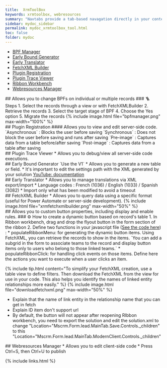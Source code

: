 ```yaml
---
title:  XrmToolBox
keywords: xrmtoolbox, webresources
summary: "Navtabs provide a tab-based navagation directly in your content, allowing users to click from tab to tab to see different panels of condtent."
sidebar: mydoc_sidebar
permalink: mydoc_xrmtoolbox_tool.html
toc: false
folder: mydoc
---
```


<ul id="profileTabs" class="nav nav-tabs">
    <li class="active"><a class="noCrossRef" href="#bpf-manager" data-toggle="tab">BPF Manager</a></li>
    <li><a class="noCrossRef" href="#early-bound-generator" data-toggle="tab">Early Bound Generator</a></li>
    <li><a class="noCrossRef" href="#early-translator" data-toggle="tab">Early Translator</a></li>
    <li><a class="noCrossRef" href="#fetchxml-builder" data-toggle="tab">FetchXML Builder</a></li>
    <li><a class="noCrossRef" href="#plugin-registration" data-toggle="tab">Plugin Registration</a></li>
    <li><a class="noCrossRef" href="#plugin-trace-viewer" data-toggle="tab">Plugin Trace Viewer</a></li>
    <li><a class="noCrossRef" href="#ribbon-workbench" data-toggle="tab">Ribbon Workbench</a></li>
    <li><a class="noCrossRef" href="#webresources-manager" data-toggle="tab">Webresources Manager</a></li>
</ul>
<div class="tab-content">
<div role="tabpanel" class="tab-pane active" id="bpf-manager" markdown="1">
## Allows you to change BPFs on individual or multiple records
### 🪜 Steps
1. Select the records through a view or with FetchXMLBuilder
2. Retrieve the records
3. Select the target stage of BPF
4. Choose the Yes option
5. Migrate the records
{% include image.html file="bpfmanager.png" max-width="100%" %}
</div>

<div role="tabpanel" class="tab-pane" id="plugin-registration" markdown="1">
## Plugin Registration
#### Allows you to view and edit server-side code.  
`Asynchronous` : Blocks the user before saving  
`Synchronous` : Does not block the user before saving and runs after saving  
`Pre-image` : Captures data from a table before/after saving  
`Post-image` : Captures data from a table after saving  
</div>

<div role="tabpanel" class="tab-pane" id="plugin-trace-viewer" markdown="1">
## Plugin Trace Viewer
* Allows you to debug/view all server-side code executions.
</div>

<div role="tabpanel" class="tab-pane" id="early-bound-generator" markdown="1">
## Early Bound Generator
`Use the V1`
* Allows you to generate a new table or field.
* It's important to edit the settings path with the XML generated by your solution
<a href="https://www.youtube.com/watch?v=imgpdO_MWdE" target="_blank" rel="noopener noreferrer">YouTube: documentation</a>
</div>

<div role="tabpanel" class="tab-pane" id="early-translator" markdown="1">
## Early Translator
* Allows you to manage translations via XML export/import
* Language codes : French (1036) / English (1033) / Spanish (3082)
* Import only what has been modified to avoid a timeout
</div>

<div role="tabpanel" class="tab-pane" id="fetchxml-builder" markdown="1">
## FetchXML Builder
* Allows you to query data using a specific format (useful for Power Automate or server-side development).
{% include image.html file="xrmfetchxmlbuilder.png" max-width="50%" %}
</div>

<div role="tabpanel" class="tab-pane" id="ribbon-workbench" markdown="1">
## Allows you to custom button properties, including display and enable rules.
### ⚙️ How to create a dynamic button based on record's table
1. In Ribbon workbench, drag and drop the flyout button in the form section of the ribbon
2. Define two functions in your javascript file (<a href="/Documentation/javascript/dynamicribbon.js" target="_blank" rel="noopener noreferrer">See the code here</a>) :
* populateRibbonMenu: for generating the dynamic button items. Using FetchXML, you can retrieve the records to show in the items. `You can add a subgrid in the form to associate teams to the record and display button items only to users who belong to those linked teams.`
* populateRibbonClick: for handling click events on those items. Define here the actions you want to execute when a user clicks an item.  

{% include tip.html content="To simplify your FetchXML creation, use a table view to define filters. Then download the FetchXML from the view for use in your code. This also helps you identify the names of linked entity relationships more easily." %}
{% include image.html file="downloadfetchxml.png" max-width="50%" %}


* Explain that the name of link entity in the relationship name that you can get in fetch
* Explain ID item don't support url
* By default, the button will not appear after reopening RIbbon workbench, you need to export the solution and edit the solution.xml to change "Location="Mscrm.Form.lead.MainTab.Save.Controls._children" to this "Location="Mscrm.Form.lead.MainTab.ModernClient.Controls._children" 
</div>

<div role="tabpanel" class="tab-pane" id="webresources-manager" markdown="1">
## Webresources Manager
* Allows you to edit client-side code  
* Press Ctrl+S, then Ctrl+U to publish  
</div>
</div>

{% include links.html %}
